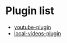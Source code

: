 # Plugin list

-   [youtube-plugin](https://github.com/you-space/youtube-plugin)
-   [local-videos-plugin](https://github.com/you-space/local-videos-plugin)
